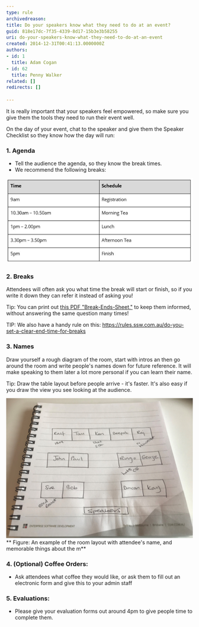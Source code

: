 ```yaml
---
type: rule
archivedreason: 
title: Do your speakers know what they need to do at an event?
guid: 818e17dc-7f35-4339-8d17-15b3e3b58255
uri: do-your-speakers-know-what-they-need-to-do-at-an-event
created: 2014-12-31T00:41:13.0000000Z
authors:
- id: 1
  title: Adam Cogan
- id: 62
  title: Penny Walker
related: []
redirects: []

---
```


It is really important that your speakers feel empowered, so make sure you give them the tools they need to run their event well.

<!--endintro-->

On the day of your event, chat to the speaker and give them the Speaker Checklist so they know how the day will run:

### 1. Agenda


* Tell the audience the agenda, so they know the break times.
* We recommend the following breaks:


![A schedule to give to your speakers to help with time keeping](Schedule.jpg)

### 2. Breaks


Attendees will often ask you what time the break will start or finish, so if you write it down they can refer it instead of asking you!

Tip: You can print out [this PDF "Break-Ends-Sheet,"](/Documents/break-ends-sheet.pdf) to keep them informed, without answering the same question many times!

TIP: We also have a handy rule on this: https://rules.ssw.com.au/do-you-set-a-clear-end-time-for-breaks

### 3. Names


Draw yourself a rough diagram of the room, start with intros an then go around the room and write people's names down for future reference. It will make speaking to them later a lot more personal if you can learn their name.

Tip: Draw the table layout before people arrive - it's faster. It's also easy if you draw the view you see looking at the audience.

![](Diagram-Desk-layout2.jpg)
**  Figure: An example of the room layout with attendee's name, and memorable things about the   m**



### 4. (Optional) Coffee Orders:

* Ask attendees what coffee they would like, or ask them to fill out an electronic form and give this to your admin staff


### 5. Evaluations:


* Please give your evaluation forms out around 4pm to give people time to complete them.

